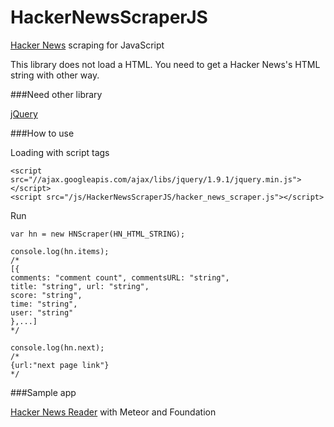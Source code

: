 HackerNewsScraperJS
===================

[Hacker News](https://news.ycombinator.com/) scraping for JavaScript

This library does not load a HTML. You need to get a Hacker News's HTML string with other way.

###Need other library

[jQuery](http://jquery.com/)

###How to use

Loading with script tags

	<script src="//ajax.googleapis.com/ajax/libs/jquery/1.9.1/jquery.min.js"></script>
	<script src="/js/HackerNewsScraperJS/hacker_news_scraper.js"></script>
	
Run
		
	var hn = new HNScraper(HN_HTML_STRING);
	
    console.log(hn.items);
    /*
    [{
    comments: "comment count", commentsURL: "string",
	title: "string", url: "string",
    score: "string",
	time: "string",
	user: "string"    
    },...]
    */

    console.log(hn.next);
    /*
    {url:"next page link"}
    */
	
###Sample app

[Hacker News Reader](http://hnr.meteor.com) with Meteor and Foundation
